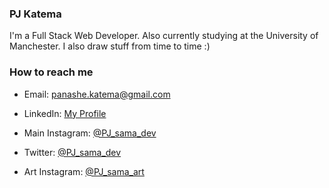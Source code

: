 ### PJ Katema


I'm a Full Stack Web Developer. Also currently studying at the University of Manchester. I also draw stuff from time to time :)


###  How to reach me

- Email: [panashe.katema@gmail.com](mailto:panashe.katema@gmail.com)
- LinkedIn: [My Profile](https://www.linkedin.com/in/panashekatema/)
- Main Instagram: [@PJ_sama_dev](https://www.instagram.com/PJ_sama_dev)
- Twitter: [@PJ_sama_dev](https://twitter.com/maximousblk)


- Art Instagram: [@PJ_sama_art](https://www.instagram.com/pj_sama_art/)

